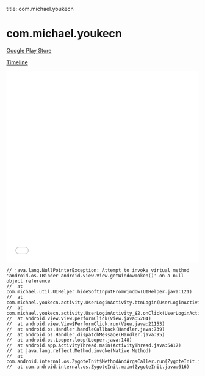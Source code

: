 title: com.michael.youkecn

# com.michael.youkecn

[Google Play Store](https://play.google.com/store/apps/details?id=com.michael.youkecn)

[Timeline](./vis-timeline.html)

<iframe src="./vis-timeline.html" width="100%" height="500px" style="border:none;"></iframe>

```
// java.lang.NullPointerException: Attempt to invoke virtual method 'android.os.IBinder android.view.View.getWindowToken()' on a null object reference
// 	at com.michael.util.UIHelper.hideSoftInputFromWindow(UIHelper.java:121)
// 	at com.michael.youkecn.activity.UserLoginActivity.btnLogin(UserLoginActivity.java:74)
// 	at com.michael.youkecn.activity.UserLoginActivity_$2.onClick(UserLoginActivity_.java:103)
// 	at android.view.View.performClick(View.java:5204)
// 	at android.view.View$PerformClick.run(View.java:21153)
// 	at android.os.Handler.handleCallback(Handler.java:739)
// 	at android.os.Handler.dispatchMessage(Handler.java:95)
// 	at android.os.Looper.loop(Looper.java:148)
// 	at android.app.ActivityThread.main(ActivityThread.java:5417)
// 	at java.lang.reflect.Method.invoke(Native Method)
// 	at com.android.internal.os.ZygoteInit$MethodAndArgsCaller.run(ZygoteInit.java:726)
// 	at com.android.internal.os.ZygoteInit.main(ZygoteInit.java:616)

```



